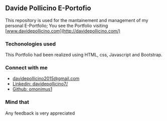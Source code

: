 ## Davide Pollicino E-Portofio

This repository is used for the mantainement and management of my personal E-Portfolio; 
You see the Portfolio visiting [www.davidepollicino.com](http://davidepollicino.com/)

### Techonologies used

This Portfolio had been realized using HTML, css, Javascript and Bootstrap. 

### Connect with me

* [davidepollicino2015@gmail.com](mailto:davidepollicino2015@gmail.com?subject=[GitHub]%20CompetitiveProgrammigGuide)
* [Linkedin: davidepollicino7/](https://www.linkedin.com/in/davidepollicino7/)
* [Github: omonimus1](www.github.com/omonimus1)

### Mind that

Any feedback is very appreciated







